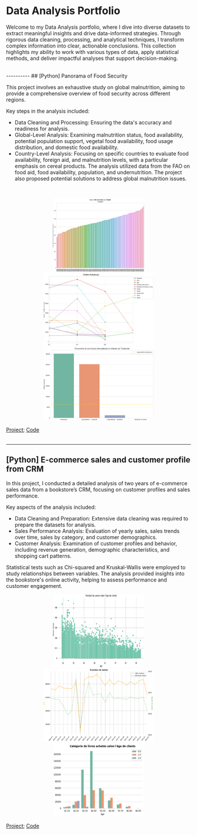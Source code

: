 # Data Analysis Portfolio
Welcome to my Data Analysis portfolio, where I dive into diverse datasets to extract meaningful insights and drive data-informed strategies. Through rigorous data cleaning, processing, and analytical techniques, I transform complex information into clear, actionable conclusions. This collection highlights my ability to work with various types of data, apply statistical methods, and deliver impactful analyses that support decision-making.

<br/>
----------
## [Python] Panorama of Food Security

This project involves an exhaustive study on global malnutrition, aiming to provide a comprehensive overview of food security across different regions.

Key steps in the analysis included:
- Data Cleaning and Processing: Ensuring the data's accuracy and readiness for analysis.
- Global-Level Analysis: Examining malnutrition status, food availability, potential population support, vegetal food availability, food usage distribution, and domestic food availability.
- Country-Level Analysis: Focusing on specific countries to evaluate food availability, foreign aid, and malnutrition levels, with a particular emphasis on cereal products.
The analysis utilized data from the FAO on food aid, food availability, population, and undernutrition. The project also proposed potential solutions to address global malnutrition issues.
<br/>

<p align="center">
  <img src="https://github.com/haejiyun/Data-Analysis/blob/main/Panorama%20of%20Food%20Security/dispo.png" width="250" height="200">
  <img src="https://github.com/haejiyun/Data-Analysis/blob/main/Panorama%20of%20Food%20Security/aid.png" width="300" height="200">
  <img src="https://github.com/haejiyun/Data-Analysis/blob/main/Panorama%20of%20Food%20Security/thailande.png" width="300" height="200">
<p/>

<a href="https://github.com/haejiyun/Data-Analysis/blob/main/Panorama%20of%20Food%20Security/panorama_malnutrition.pdf">Project</a>; <a href="https://github.com/haejiyun/Data-Analysis/blob/main/Panorama%20of%20Food%20Security/panorama_malnutrition.ipynb">Code</a><br/>
<br/>

----------
## [Python] E-commerce sales and customer profile from CRM

In this project, I conducted a detailed analysis of two years of e-commerce sales data from a bookstore’s CRM, focusing on customer profiles and sales performance.

Key aspects of the analysis included:
- Data Cleaning and Preparation: Extensive data cleaning was required to prepare the datasets for analysis.
- Sales Performance Analysis: Evaluation of yearly sales, sales trends over time, sales by category, and customer demographics.
- Customer Analysis: Examination of customer profiles and behavior, including revenue generation, demographic characteristics, and shopping cart patterns.

Statistical tests such as Chi-squared and Kruskal-Wallis were employed to study relationships between variables. The analysis provided insights into the bookstore's online activity, helping to assess performance and customer engagement.<br/>

<p align="center">
  <img src="https://github.com/haejiyun/Data-Analysis/blob/main/E-commerce%20sales%20and%20customer%20profile/panier.png" width="250" height="200">
  <img src="https://github.com/haejiyun/Data-Analysis/blob/main/E-commerce%20sales%20and%20customer%20profile/ca.png" width="300" height="200">
  <img src="https://github.com/haejiyun/Data-Analysis/blob/main/E-commerce%20sales%20and%20customer%20profile/category.png" width="250" height="200">
<p/>

<a href="https://github.com/haejiyun/Data-Analysis/blob/main/E-commerce%20sales%20and%20customer%20profile/analyse_ventes.pdf">Project</a>; <a href="https://github.com/haejiyun/Data-Analysis/blob/main/E-commerce%20sales%20and%20customer%20profile/analyse_de_vente.ipynb">Code</a><br/>
<br/>




